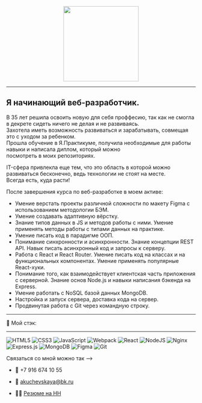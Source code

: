 <div id="header" align="center">
  <img src="https://media.giphy.com/media/L1R1tvI9svkIWwpVYr/giphy.gif" width="200"/>
</div>

---

## Я начинающий веб-разработчик.  

В 35 лет решила освоить новую для себя проффесию, так как не смогла в декрете сидеть ничего не делая и не развиваясь.  
Захотела иметь возможность развиваться и зарабатывать, совмещая это с уходом за ребенком.  
Прошла обучение в Я.Практикуме, получила необходимые для работы навыки и написала диплом, который можно  
посмотреть в моих репозиториях. 

IT-сфера привлекла еще тем, что это область в которой можно развиваться бесконечно, ведь технологии не стоят на месте.  
Всегда есть, куда расти!  

После завершения курса по веб-разработке в моем активе:
- Умение верстать проекты различной сложности по макету Figma с использованием методологии БЭМ.
- Умение создавать адаптивную вёрстку.
- Знание типов данных в JS и методов работы с ними. Умение применять методы работы с типами данных на практике.
- Умение писать код в парадигме ООП.
- Понимание синхронности и асинхронности. Знание концепции REST API. Навык писать асинхронный код и запросы к серверу.
- Работа с React и React Router. Умение писать код на классах и на функциональных компонентах. Умение применять популярные React-хуки.
- Понимание того, как взаимодействует клиентская часть приложения с серверной. Знание основ Node.js и навыки написания бэкенда на Express.
- Умение работать с NoSQL базой данных MongoDB.
- Настройка и запуск сервера, доставка кода на сервер.
- Продвинутая работа с Git через командную строку.

---

🚀 Мой стэк:

---

![HTML5](https://img.shields.io/badge/html5-%23E34F26.svg?style=for-the-badge&logo=html5&logoColor=white)
![CSS3](https://img.shields.io/badge/css3-%231572B6.svg?style=for-the-badge&logo=css3&logoColor=white)
![JavaScript](https://img.shields.io/badge/javascript-%23323330.svg?style=for-the-badge&logo=javascript&logoColor=%23F7DF1E)
![Webpack](https://img.shields.io/badge/webpack-%238DD6F9.svg?style=for-the-badge&logo=webpack&logoColor=black)
![React](https://img.shields.io/badge/react-%2320232a.svg?style=for-the-badge&logo=react&logoColor=%2361DAFB)
![NodeJS](https://img.shields.io/badge/node.js-6DA55F?style=for-the-badge&logo=node.js&logoColor=white)
![Nginx](https://img.shields.io/badge/nginx-%23009639.svg?style=for-the-badge&logo=nginx&logoColor=white)
![Express.js](https://img.shields.io/badge/express.js-%23404d59.svg?style=for-the-badge&logo=express&logoColor=%2361DAFB)
![MongoDB](https://img.shields.io/badge/MongoDB-%234ea94b.svg?style=for-the-badge&logo=mongodb&logoColor=white)
![Figma](https://img.shields.io/badge/figma-%23F24E1E.svg?style=for-the-badge&logo=figma&logoColor=white)
![Git](https://img.shields.io/badge/git-%23F05033.svg?style=for-the-badge&logo=git&logoColor=white)

Связаться со мной можно так -->

- :calling: +7 916 674 10 55

- :email: akuchevskaya@bk.ru

- :woman_technologist: [Резюме на HH](https://hh.ru/resume/80d39805ff0b85bcb90039ed1f7a4f654f614f)
